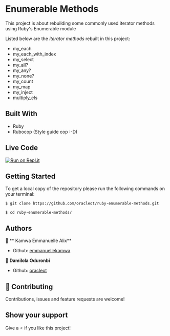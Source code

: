 # Enumerable Methods

This project is about rebuilding some commonly used iterator methods using Ruby's Enumerable module

Listed below are the *iterator methods* rebuilt in this project:

- my_each
- my_each_with_index
- my_select
- my_all?
- my_any?
- my_none?
- my_count
- my_map
- my_inject
- multiply_els

## Built With

- Ruby
- Rubocop (Style guide cop :-D)

## Live Code
[![Run on Repl.it](https://repl.it/badge/github/oracleot/ruby-enumerable-methods)](https://repl.it/@oracleot/ruby-enumerable-methods#main.rb)



## Getting Started

To get a local copy of the repository please run the following commands on your terminal:

    $ git clone https://github.com/oracleot/ruby-enumerable-methods.git

    $ cd ruby-enumerable-methods/


## Authors

👤 ** Kamwa Emmanuelle Alix**

- Github: [emmanuellekamwa](https://github.com/emmanuellekamwa)


👤 **Damilola Oduronbi**

- Github: [oracleot](https://github.com/oracleot)


## 🤝 Contributing

Contributions, issues and feature requests are welcome!


## Show your support

Give a ⭐️ if you like this project!
